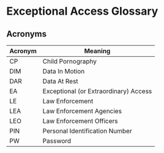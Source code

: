 # Exceptional Access Glossary

## Acronyms

| Acronym | Meaning                               |
| ------- | ------------------------------------- |
| CP      | Child Pornography                     |
| DIM     | Data In Motion                        |
| DAR     | Data At Rest                          |
| EA      | Exceptional (or Extraordinary) Access |
| LE      | Law Enforcement                       |
| LEA     | Law Enforcement Agencies              |
| LEO     | Law Enforcement Officers              |
| PIN     | Personal Identification Number        |
| PW      | Password                              |
